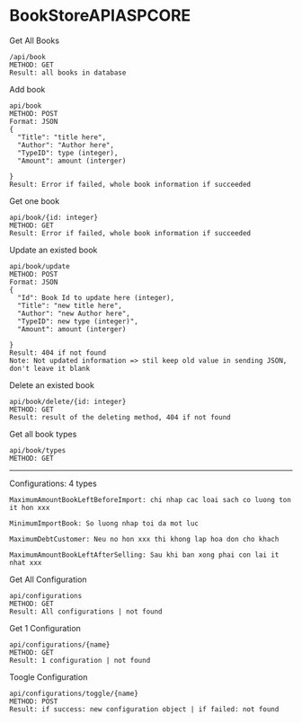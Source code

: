 # BookStoreAPIASPCORE
Get All Books
```
/api/book 
METHOD: GET
Result: all books in database
```
Add book
``` 
api/book
METHOD: POST
Format: JSON
{
  "Title": "title here",
  "Author": "Author here",
  "TypeID": type (integer),
  "Amount": amount (interger)

}
Result: Error if failed, whole book information if succeeded

```

Get one book
```
api/book/{id: integer}
METHOD: GET
Result: Error if failed, whole book information if succeeded

```
Update an existed book
```
api/book/update
METHOD: POST
Format: JSON
{
  "Id": Book Id to update here (integer),
  "Title": "new title here",
  "Author": "new Author here",
  "TypeID": new type (integer)",
  "Amount": amount (interger)

}
Result: 404 if not found
Note: Not updated information => stil keep old value in sending JSON, don't leave it blank
```

Delete an existed book
```
api/book/delete/{id: integer}
METHOD: GET
Result: result of the deleting method, 404 if not found

```

Get all book types
```
api/book/types
METHOD: GET
```

----------------------------------------------------------------------------------------------------------
Configurations: 4 types
```
MaximumAmountBookLeftBeforeImport: chi nhap cac loai sach co luong ton it hon xxx
```
```
MinimumImportBook: So luong nhap toi da mot luc
```
```
MaximumDebtCustomer: Neu no hon xxx thi khong lap hoa don cho khach
```
```
MaximumAmountBookLeftAfterSelling: Sau khi ban xong phai con lai it nhat xxx
```


Get All Configuration
```
api/configurations
METHOD: GET
Result: All configurations | not found
```

Get 1 Configuration
```
api/configurations/{name}
METHOD: GET
Result: 1 configuration | not found
```

Toogle Configuration
```
api/configurations/toggle/{name}
METHOD: POST
Result: if success: new configuration object | if failed: not found

```

